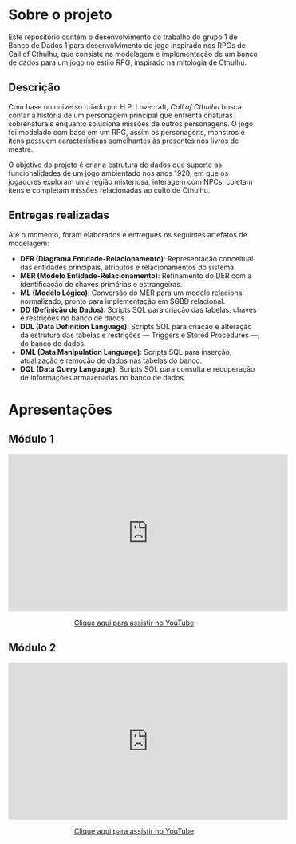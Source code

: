 # Sobre o projeto

Este repositório contém o desenvolvimento do trabalho do grupo 1 de Banco de Dados 1 para desenvolvimento do jogo inspirado nos RPGs de Call of Cthulhu, que consiste na modelagem e implementação de um banco de dados para um jogo no estilo RPG, inspirado na mitologia de Cthulhu.

## Descrição

Com base no universo criado por H.P. Lovecraft, *Call of Cthulhu* busca contar a história de um personagem principal que enfrenta criaturas sobrenaturais enquanto soluciona missões de outros personagens. O jogo foi modelado com base em um RPG, assim os personagens, monstros e itens possuem características semelhantes às presentes nos livros de mestre.

O objetivo do projeto é criar a estrutura de dados que suporte as funcionalidades de um jogo ambientado nos anos 1920, em que os jogadores exploram uma região misteriosa, interagem com NPCs, coletam itens e completam missões relacionadas ao culto de Cthulhu.

## Entregas realizadas

Até o momento, foram elaborados e entregues os seguintes artefatos de modelagem:

- **DER (Diagrama Entidade-Relacionamento)**: Representação conceitual das entidades principais, atributos e relacionamentos do sistema.
- **MER (Modelo Entidade-Relacionamento)**: Refinamento do DER com a identificação de chaves primárias e estrangeiras.
- **ML (Modelo Lógico)**: Conversão do MER para um modelo relacional normalizado, pronto para implementação em SGBD relacional.
- **DD (Definição de Dados)**: Scripts SQL para criação das tabelas, chaves e restrições no banco de dados.
- **DDL (Data Definition Language)**: Scripts SQL para criação e alteração da estrutura das tabelas e restrições — Triggers e Stored Procedures —, do banco de dados.
- **DML (Data Manipulation Language)**: Scripts SQL para inserção, atualização e remoção de dados nas tabelas do banco.
- **DQL (Data Query Language)**: Scripts SQL para consulta e recuperação de informações armazenadas no banco de dados.

# Apresentações
## Módulo 1
<p style="text-align: center">
  <iframe width="560" height="315" src="https://www.youtube.com/embed/3iIDdbY61Yo" title="Entrega módulo 1 de SBD1" frameborder="0" allow="accelerometer; autoplay; clipboard-write; encrypted-media; gyroscope; picture-in-picture; web-share" allowfullscreen></iframe>
</p>

<p style="text-align: center"><a href="https://youtu.be/3iIDdbY61Yo" target="_blank">Clique aqui para assistir no YouTube</a></p>

## Módulo 2

<iframe width="560" height="315" src="https://www.youtube.com/embed/y3V--2PIbYU" title="Entrega módulo 2 de SBD1" frameborder="0" allow="accelerometer; autoplay; clipboard-write; encrypted-media; gyroscope; picture-in-picture; web-share" referrerpolicy="strict-origin-when-cross-origin" allowfullscreen></iframe>

<p style="text-align: center"><a href="https://www.youtube.com/embed/y3V--2PIbYU" target="_blank">Clique aqui para assistir no YouTube</a></p>
